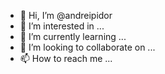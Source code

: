 - 👋 Hi, I’m @andreipidor
- 👀 I’m interested in ...
- 🌱 I’m currently learning ...
- 💞️ I’m looking to collaborate on ...
- 📫 How to reach me ...

<!---
andreipidor/andreipidor is a ✨ special ✨ repository because its `README.md` (this file) appears on your GitHub profile.
You can click the Preview link to take a look at your changes.
--->
